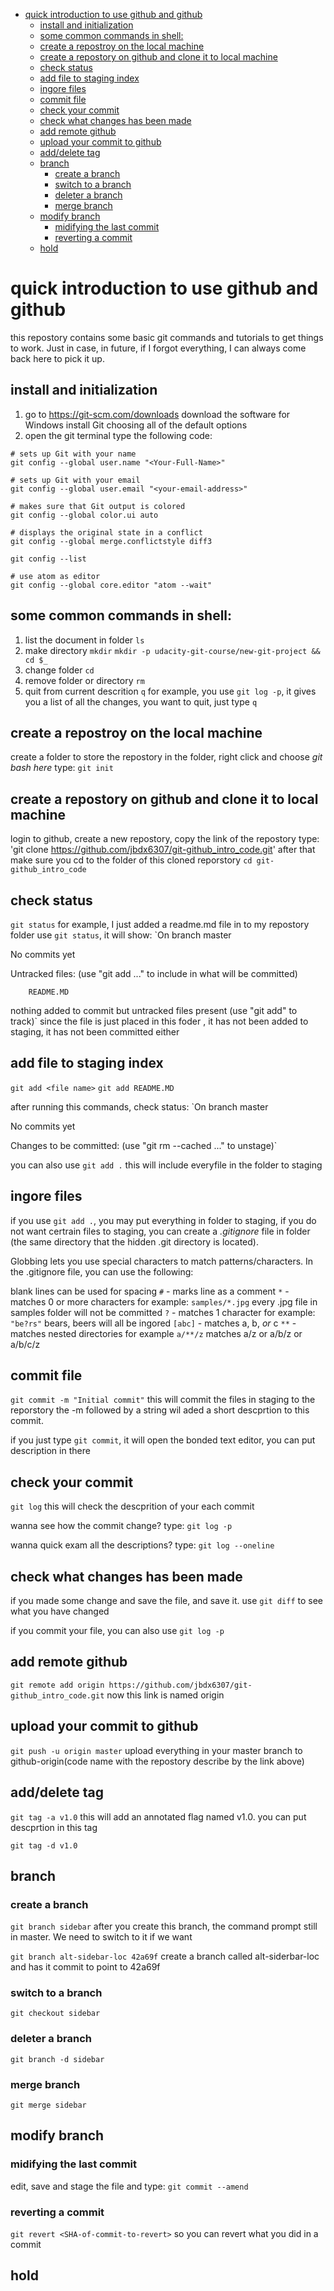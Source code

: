 <!-- MDTOC maxdepth:6 firsth1:1 numbering:0 flatten:0 bullets:1 updateOnSave:1 -->

- [quick introduction to use github and github](#quick-introduction-to-use-github-and-github)   
   - [install and initialization](#install-and-initialization)   
   - [some common commands in shell:](#some-common-commands-in-shell)   
   - [create a repostroy on the local machine](#create-a-repostroy-on-the-local-machine)   
   - [create a repostory on github and clone it to local machine](#create-a-repostory-on-github-and-clone-it-to-local-machine)   
   - [check status](#check-status)   
   - [add file to staging index](#add-file-to-staging-index)   
   - [ingore files](#ingore-files)   
   - [commit file](#commit-file)   
   - [check your commit](#check-your-commit)   
   - [check what changes has been made](#check-what-changes-has-been-made)   
   - [add remote github](#add-remote-github)   
   - [upload your commit to github](#upload-your-commit-to-github)   
   - [add/delete tag](#adddelete-tag)   
   - [branch](#branch)   
      - [create a branch](#create-a-branch)   
      - [switch to a branch](#switch-to-a-branch)   
      - [deleter a branch](#deleter-a-branch)   
      - [merge branch](#merge-branch)   
   - [modify branch](#modify-branch)   
      - [midifying the last commit](#midifying-the-last-commit)   
      - [reverting a commit](#reverting-a-commit)   
   - [hold](#hold)   

<!-- /MDTOC -->

# quick introduction to use github and github
this repostory contains some basic git commands and tutorials to get things to work. Just in case, in future, if I forgot everything, I can always come back here to pick it up.

## install and initialization

1. go to https://git-scm.com/downloads
download the software for Windows
install Git choosing all of the default options
2. open the git terminal
  type the following code:
```
# sets up Git with your name
git config --global user.name "<Your-Full-Name>"

# sets up Git with your email
git config --global user.email "<your-email-address>"

# makes sure that Git output is colored
git config --global color.ui auto

# displays the original state in a conflict
git config --global merge.conflictstyle diff3

git config --list

# use atom as editor
git config --global core.editor "atom --wait"
```

## some common commands in shell:
1. list the document in folder `ls`
2. make directory `mkdir` `mkdir -p udacity-git-course/new-git-project && cd $_`
3. change folder `cd`
4. remove folder or directory `rm`
5. quit from current descrition `q`
    for example, you use `git log -p`, it gives you a list of all the changes,
    you want to quit, just type `q`

## create a repostroy on the local machine
create a folder to store the repostory
in the folder, right click and choose _git bash here_
type:
`git init`

## create a repostory on github and clone it to local machine
login to github, create a new repostory, copy the link of the repostory
type:
'git clone https://github.com/jbdx6307/git-github_intro_code.git'
after that make sure you cd to the folder of this cloned reporstory
`cd git-github_intro_code`

## check status
`git status`
for example, I just added a readme.md file in to my repostory folder
use `git status`, it will show:
`On branch master

No commits yet

Untracked files:
  (use "git add <file>..." to include in what will be committed)

        README.MD

nothing added to commit but untracked files present (use "git add" to track)`
since the file is just placed in this foder , it has not been added to staging,
it has not been committed either

## add file to staging index
`git add <file name>`
`git add README.MD`

after running this commands, check status:
`On branch master

No commits yet

Changes to be committed:
  (use "git rm --cached <file>..." to unstage)`

you can also use `git add .`
this will include everyfile in the folder to staging

## ingore files
if you use `git add .`, you may put everything in folder to staging, if you do
not want certrain files to staging, you can create a _.gitignore_ file in folder
(the same directory that the hidden .git directory is located).

Globbing lets you use special characters to match patterns/characters.
In the .gitignore file, you can use the following:

blank lines can be used for spacing
``#`` - marks line as a comment
``*`` - matches 0 or more characters
        for example: `samples/*.jpg` every .jpg file in samples folder will not
        be committed
``?`` - matches 1 character
        for example: `"be?rs"` bears, beers will all be ingored
``[abc]`` - matches a, b, _or_ c
``**`` - matches nested directories
      for example `a/**/z` matches a/z or a/b/z or a/b/c/z

## commit file
`git commit -m "Initial commit"`
this will commit the files in staging to the reporstory
the -m followed by a string wil aded a short descprtion to this commit.

if you just type `git commit`, it will open the bonded text editor, you can
put description in there

## check your commit
`git log`
this will check the descprition of your each commit

wanna see how the commit change? type:
`git log -p`

wanna quick exam all the descriptions? type:
`git log --oneline`

## check what changes has been made
if you made some change and save the file, and save it. use
`git diff` to see what you have changed

if you commit your file, you can also use `git log -p`

## add remote github
`git remote add origin https://github.com/jbdx6307/git-github_intro_code.git`
now this link is named origin

## upload your commit to github
`git push -u origin master`
upload everything in your master branch to github-origin(code name with the
  repostory describe by the link above)

## add/delete tag
`git tag -a v1.0`
this will add  an annotated flag named v1.0. you can put descprtion in this tag

`git tag -d v1.0`


## branch
### create a branch
`git branch sidebar`
after you create this branch, the command prompt still in master. We need to
switch to it if we want

`git branch alt-sidebar-loc 42a69f`
create a branch called alt-siderbar-loc and has it commit to point to 42a69f

### switch to a branch
`git checkout sidebar`

###  deleter a branch
`git branch -d sidebar`

### merge branch
`git merge sidebar`

## modify branch
### midifying the last commit
edit, save and stage the file and type:
`git commit --amend`

### reverting a commit
`git revert <SHA-of-commit-to-revert>`
so you can revert what you did in a commit

##  hold
